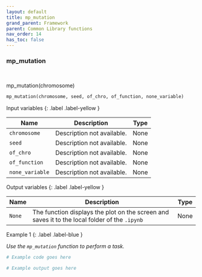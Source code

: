 ```yaml
---
layout: default
title: mp_mutation
grand_parent: Framework
parent: Common Library functions
nav_order: 14
has_toc: false
---
```


<h3>mp_mutation</h3>

<br>

<p align = "justify">
    mp_mutation(chromosome)
</p>

```python
mp_mutation(chromosome, seed, of_chro, of_function, none_variable)
```

Input variables
{: .label .label-yellow }

<table style = "width:100%">
    <thead>
      <tr>
        <th>Name</th>
        <th>Description</th>
        <th>Type</th>
      </tr>
    </thead>
    <tr>
        <td><code>chromosome</code></td>
        <td>Description not available.</td>
        <td>None</td>
    </tr>
    <tr>
        <td><code>seed</code></td>
        <td>Description not available.</td>
        <td>None</td>
    </tr>
    <tr>
        <td><code>of_chro</code></td>
        <td>Description not available.</td>
        <td>None</td>
    </tr>
    <tr>
        <td><code>of_function</code></td>
        <td>Description not available.</td>
        <td>None</td>
    </tr>
    <tr>
        <td><code>none_variable</code></td>
        <td>Description not available.</td>
        <td>None</td>
    </tr>
</table>

Output variables
{: .label .label-yellow }

<table style = "width:100%">
    <thead>
      <tr>
        <th>Name</th>
        <th>Description</th>
        <th>Type</th>
      </tr>
    </thead>
    <tr>
        <td><code>None</code></td>
        <td>The function displays the plot on the screen and saves it to the local folder of the <code>.ipynb</td>
        <td>None</td>
    </tr>
</table>

Example 1
{: .label .label-blue }

<p align = "justify">
    <i>
        Use the <code>mp_mutation</code> function to perform a task.
    </i>
</p>

```python
# Example code goes here
```

```bash
# Example output goes here
```

